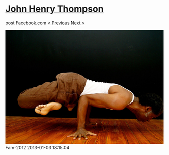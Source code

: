 # [John Henry Thompson](../README.md)
post Facebook.com
[< Previous](2013-01-04-2.md) [Next >](2013-01-03-2.md)

[![](../media/2013-01-03/Fam-2012.jpg)](../README.md)
Fam-2012
2013-01-03 18:15:04
